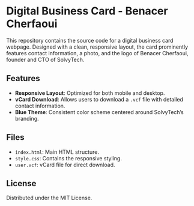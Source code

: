 # Digital Business Card - Benacer Cherfaoui

This repository contains the source code for a digital business card webpage. Designed with a clean, responsive layout, the card prominently features contact information, a photo, and the logo of Benacer Cherfaoui, founder and CTO of SolvyTech.

## Features

- **Responsive Layout**: Optimized for both mobile and desktop.
- **vCard Download**: Allows users to download a `.vcf` file with detailed contact information.
- **Blue Theme**: Consistent color scheme centered around SolvyTech’s branding.

## Files

- `index.html`: Main HTML structure.
- `style.css`: Contains the responsive styling.
- `user.vcf`: vCard file for direct download.

## License

Distributed under the MIT License.
